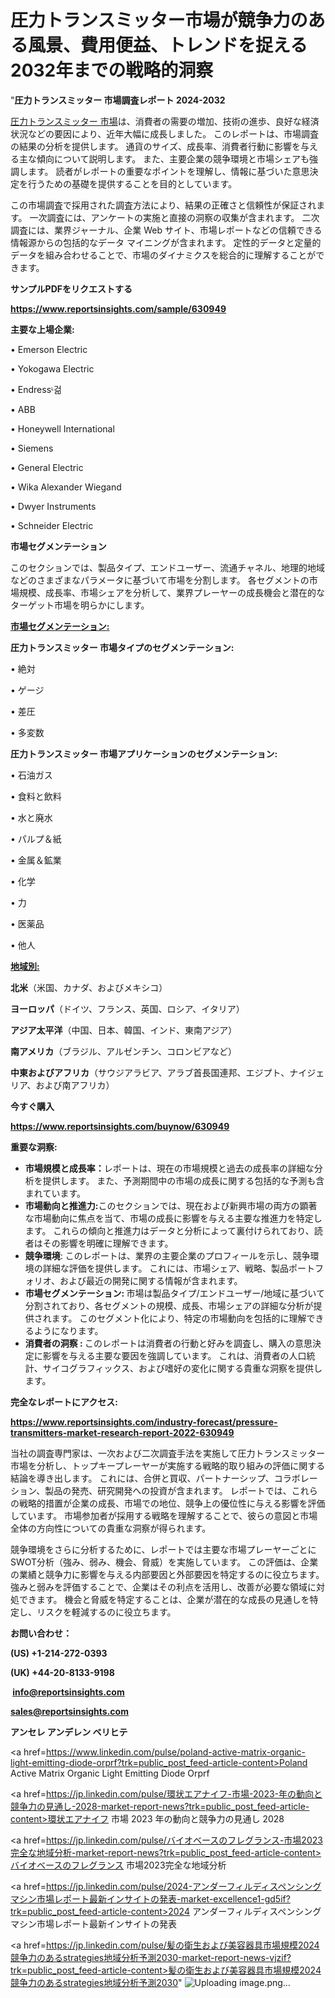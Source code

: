 # 圧力トランスミッター市場が競争力のある風景、費用便益、トレンドを捉える2032年までの戦略的洞察

"<strong>圧力トランスミッター 市場調査レポート 2024-2032</strong>

<a href=https://www.reportsinsights.com/sample/630949>圧力トランスミッター 市場</a>は、消費者の需要の増加、技術の進歩、良好な経済状況などの要因により、近年大幅に成長しました。 このレポートは、市場調査の結果の分析を提供します。 通貨のサイズ、成長率、消費者行動に影響を与える主な傾向について説明します。 また、主要企業の競争環境と市場シェアも強調します。 読者がレポートの重要なポイントを理解し、情報に基づいた意思決定を行うための基礎を提供することを目的としています。

この市場調査で採用された調査方法により、結果の正確さと信頼性が保証されます。 一次調査には、アンケートの実施と直接の洞察の収集が含まれます。 二次調査には、業界ジャーナル、企業 Web サイト、市場レポートなどの信頼できる情報源からの包括的なデータ マイニングが含まれます。 定性的データと定量的データを組み合わせることで、市場のダイナミクスを総合的に理解することができます。

<strong><b>サンプルPDFをリクエストする</b></strong>

<a href=https://www.reportsinsights.com/sample/630949><strong><u>https://www.reportsinsights.com/sample/630949</u></strong></a>

<strong>主要な上場企業:</strong>

• Emerson Electric

• Yokogawa Electric

• Endressᶫ걺

• ABB

• Honeywell International

• Siemens

• General Electric

• Wika Alexander Wiegand

• Dwyer Instruments

• Schneider Electric

<strong>市場セグメンテーション</strong>

このセクションでは、製品タイプ、エンドユーザー、流通チャネル、地理的地域などのさまざまなパラメータに基づいて市場を分割します。 各セグメントの市場規模、成長率、市場シェアを分析して、業界プレーヤーの成長機会と潜在的なターゲット市場を明らかにします。

<strong><u>市場セグメンテーション</u></strong><strong><u>:</u></strong>

<strong>圧力トランスミッター 市場タイプのセグメンテーション:</strong>

• 絶対

• ゲージ

• 差圧

• 多変数

<strong>圧力トランスミッター 市場アプリケーションのセグメンテーション:</strong>

• 石油ガス

• 食料と飲料

• 水と廃水

• パルプ＆紙

• 金属＆鉱業

• 化学

• 力

• 医薬品

• 他人

<strong><u>地域別</u></strong><strong><u>:</u></strong>

<strong>北米</strong>（米国、カナダ、およびメキシコ）

<strong>ヨーロッパ</strong>（ドイツ、フランス、英国、ロシア、イタリア）

<strong>アジア太平洋</strong>（中国、日本、韓国、インド、東南アジア）

<strong>南アメリカ</strong>（ブラジル、アルゼンチン、コロンビアなど）

<strong>中東およびアフリカ</strong>（サウジアラビア、アラブ首長国連邦、エジプト、ナイジェリア、および南アフリカ）

<strong>今すぐ購入</strong>

<a href=https://www.reportsinsights.com/buynow/630949><strong><u>https://www.reportsinsights.com/buynow/630949</u></strong></a>

<strong>重要な洞察:</strong>
<ul>
  <li><strong>市場規模と成長率：</strong>レポートは、現在の市場規模と過去の成長率の詳細な分析を提供します。 また、予測期間中の市場の成長に関する包括的な予測も含まれています。</li>
  <li><strong>市場動向と推進力:</strong>このセクションでは、現在および新興市場の両方の顕著な市場動向に焦点を当て、市場の成長に影響を与える主要な推進力を特定します。 これらの傾向と推進力はデータと分析によって裏付けられており、読者はその影響を明確に理解できます。</li>
  <li><strong>競争環境</strong>: このレポートは、業界の主要企業のプロフィールを示し、競争環境の詳細な評価を提供します。 これには、市場シェア、戦略、製品ポートフォリオ、および最近の開発に関する情報が含まれます。</li>
  <li><strong>市場セグメンテーション: </strong>市場は製品タイプ/エンドユーザー/地域に基づいて分割されており、各セグメントの規模、成長、市場シェアの詳細な分析が提供されます。 このセグメント化により、特定の市場動向を包括的に理解できるようになります。</li>
  <li><strong>消費者の洞察 : </strong>このレポートは消費者の行動と好みを調査し、購入の意思決定に影響を与える主要な要因を強調しています。 これは、消費者の人口統計、サイコグラフィックス、および嗜好の変化に関する貴重な洞察を提供します。</li>
</ul>
<strong>完全なレポートにアクセス:</strong>

<a href=https://www.reportsinsights.com/industry-forecast/pressure-transmitters-market-research-report-2022-630949><strong><u><b>https://www.reportsinsights.com/industry-forecast/pressure-transmitters-market-research-report-2022-630949</b></u></strong></a>

当社の調査専門家は、一次および二次調査手法を実施して圧力トランスミッター市場を分析し、トップキープレーヤーが実施する戦略的取り組みの評価に関する結論を導き出します。 これには、合併と買収、パートナーシップ、コラボレーション、製品の発売、研究開発への投資が含まれます。 レポートでは、これらの戦略的措置が企業の成長、市場での地位、競争上の優位性に与える影響を評価しています。 市場参加者が採用する戦略を理解することで、彼らの意図と市場全体の方向性についての貴重な洞察が得られます。

競争環境をさらに分析するために、レポートでは主要な市場プレーヤーごとにSWOT分析（強み、弱み、機会、脅威）を実施しています。 この評価は、企業の業績と競争力に影響を与える内部要因と外部要因を特定するのに役立ちます。 強みと弱みを評価することで、企業はその利点を活用し、改善が必要な領域に対処できます。 機会と脅威を特定することは、企業が潜在的な成長の見通しを特定し、リスクを軽減するのに役立ちます。

<strong>お問い合わせ：</strong>

<strong>(US) +1-214-272-0393</strong>

<strong>(UK) +44-20-8133-9198</strong>

<strong> </strong><a href=info@reportsinsights.com><strong><u>info@reportsinsights.com</u></strong></a>

<a href=sales@reportsinsights.com><strong><u>sales@reportsinsights.com</u></strong></a>

<strong>アンセレ アンデレン ベリヒテ</strong>

<a href=https://www.linkedin.com/pulse/poland-active-matrix-organic-light-emitting-diode-orprf?trk=public_post_feed-article-content>Poland Active Matrix Organic Light Emitting Diode Orprf</a>

<a href=https://jp.linkedin.com/pulse/環状エアナイフ-市場-2023-年の動向と競争力の見通し-2028-market-report-news?trk=public_post_feed-article-content>環状エアナイフ 市場 2023 年の動向と競争力の見通し 2028</a>

<a href=https://jp.linkedin.com/pulse/バイオベースのフレグランス-市場2023完全な地域分析-market-report-news?trk=public_post_feed-article-content>バイオベースのフレグランス 市場2023完全な地域分析</a>

<a href=https://jp.linkedin.com/pulse/2024-アンダーフィルディスペンシングマシン市場レポート最新インサイトの発表-market-excellence1-gd5if?trk=public_post_feed-article-content>2024 アンダーフィルディスペンシングマシン市場レポート最新インサイトの発表</a>

<a href=https://jp.linkedin.com/pulse/髪の衛生および美容器具市場規模2024競争力のあるstrategies地域分析予測2030-market-report-news-vjzif?trk=public_post_feed-article-content>髪の衛生および美容器具市場規模2024競争力のあるstrategies地域分析予測2030</a>"
![Uploading image.png…]()
